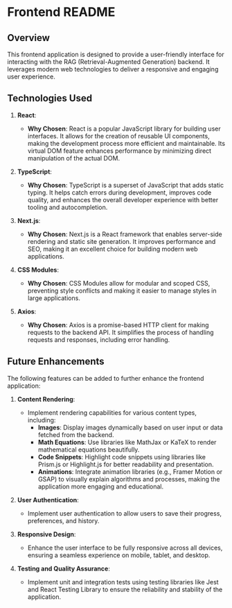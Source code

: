 # Frontend README

## Overview

This frontend application is designed to provide a user-friendly interface for interacting with the RAG (Retrieval-Augmented Generation) backend. It leverages modern web technologies to deliver a responsive and engaging user experience.

## Technologies Used

1. **React**:
   - **Why Chosen**: React is a popular JavaScript library for building user interfaces. It allows for the creation of reusable UI components, making the development process more efficient and maintainable. Its virtual DOM feature enhances performance by minimizing direct manipulation of the actual DOM.

2. **TypeScript**:
   - **Why Chosen**: TypeScript is a superset of JavaScript that adds static typing. It helps catch errors during development, improves code quality, and enhances the overall developer experience with better tooling and autocompletion.

3. **Next.js**:
   - **Why Chosen**: Next.js is a React framework that enables server-side rendering and static site generation. It improves performance and SEO, making it an excellent choice for building modern web applications.

4. **CSS Modules**:
   - **Why Chosen**: CSS Modules allow for modular and scoped CSS, preventing style conflicts and making it easier to manage styles in large applications.

5. **Axios**:
   - **Why Chosen**: Axios is a promise-based HTTP client for making requests to the backend API. It simplifies the process of handling requests and responses, including error handling.

## Future Enhancements

The following features can be added to further enhance the frontend application:

1. **Content Rendering**:
   - Implement rendering capabilities for various content types, including:
     - **Images**: Display images dynamically based on user input or data fetched from the backend.
     - **Math Equations**: Use libraries like MathJax or KaTeX to render mathematical equations beautifully.
     - **Code Snippets**: Highlight code snippets using libraries like Prism.js or Highlight.js for better readability and presentation.
     - **Animations**: Integrate animation libraries (e.g., Framer Motion or GSAP) to visually explain algorithms and processes, making the application more engaging and educational.

2. **User Authentication**:
   - Implement user authentication to allow users to save their progress, preferences, and history.

3. **Responsive Design**:
   - Enhance the user interface to be fully responsive across all devices, ensuring a seamless experience on mobile, tablet, and desktop.

4. **Testing and Quality Assurance**:
   - Implement unit and integration tests using testing libraries like Jest and React Testing Library to ensure the reliability and stability of the application.
